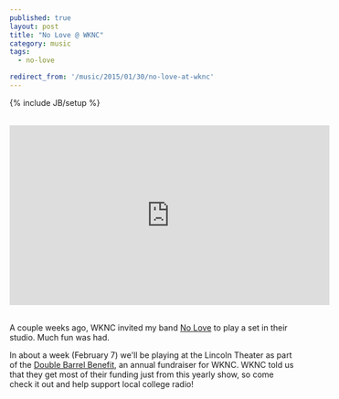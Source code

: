 ```yaml
---
published: true
layout: post
title: "No Love @ WKNC"
category: music
tags: 
  - no-love

redirect_from: '/music/2015/01/30/no-love-at-wknc'
---
```


{% include JB/setup %}

<br>
<center>
<iframe width="560" height="315" src="https://www.youtube.com/embed/39AlHNnZqP8" frameborder="0" allowfullscreen></iframe>
</center>
<br>

A couple weeks ago, WKNC invited my band [No Love](http://noloveraleigh.bandcamp.com) to play a set in their studio. Much fun was had.

In about a week (February 7) we'll be playing at the Lincoln Theater as part of the [Double Barrel Benefit](https://www.facebook.com/events/1674926522733928), an annual fundraiser for WKNC. WKNC told us that they get most of their funding just from this yearly show, so come check it out and help support local college radio!
